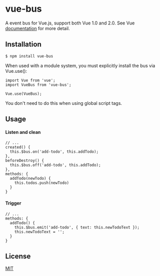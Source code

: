 # vue-bus
A event bus for Vue.js, support both Vue 1.0 and 2.0. See Vue [documentation](http://vuejs.org/v2/guide/components.html#Non-Parent-Child-Communication) for more detail.

## Installation
```
$ npm install vue-bus
```
When used with a module system, you must explicitly install the bus via Vue.use():
```
import Vue from 'vue';
import VueBus from 'vue-bus';

Vue.use(VueBus);
```
You don't need to do this when using global script tags.

## Usage
#### Listen and clean
```
// ...
created() {
  this.$bus.on('add-todo', this.addTodo);
},
beforeDestroy() {
  this.$bus.off('add-todo', this.addTodo);
},
methods: {
  addTodo(newTodo) {
    this.todos.push(newTodo)
  }
}
```
#### Trigger
```
// ...
methods: {
  addTodo() {
    this.$bus.emit('add-todo', { text: this.newTodoText });
    this.newTodoText = '';
  }
}
```

## License
[MIT](http://opensource.org/licenses/MIT)
